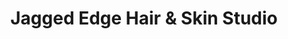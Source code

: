 ---
title: "Jagged Edge Hair & Skin Studio"
url: /grand-junction/jagged-edge-hair-and-skin-studio/
shop: beauty
---